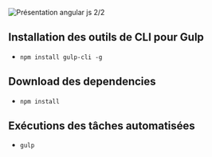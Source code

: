 ![Présentation angular js 2/2](https://angular.io/resources/images/logos/angular2/shield-with-beta.png)

## Installation des outils de CLI pour Gulp
- `npm install gulp-cli -g`

## Download des dependencies
- `npm install`

## Exécutions des tâches automatisées
- `gulp`